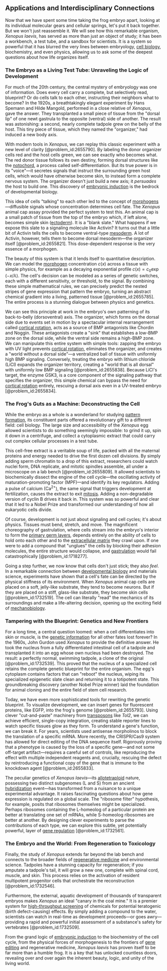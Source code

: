 ## Applications and Interdisciplinary Connections

Now that we have spent some time taking the frog embryo apart, looking at its individual molecular gears and cellular springs, let's put it back together. But we won't just reassemble it. We will see how this remarkable organism, *Xenopus laevis*, has served as more than just an object of study; it has been a workbench, a test tube, and a sandbox for scientists. It is a system so powerful that it has blurred the very lines between embryology, [cell biology](@article_id:143124), biochemistry, and even physics, allowing us to ask some of the deepest questions about how life organizes itself.

### The Embryo as a Living Test Tube: Unraveling the Logic of Development

For much of the 20th century, the central mystery of embryology was one of information. Does every cell carry a complete, but selectively read, blueprint? Or do cells talk to each other, instructing their neighbors what to become? In the 1920s, a breathtakingly elegant experiment by Hans Spemann and Hilde Mangold, performed in a close relative of *Xenopus*, gave the answer. They transplanted a small piece of tissue from the "dorsal lip" of one newt gastrula to the opposite (ventral) side of another. The result was astonishing: a second, nearly complete tadpole grew on the belly of the host. This tiny piece of tissue, which they named the "organizer," had induced a new body axis.

With modern tools in *Xenopus*, we can replay this classic experiment with a new level of clarity [@problem_id:2655790]. By labeling the donor organizer cells red and the host cells green, we can see exactly who becomes what. The red donor tissue follows its own destiny, forming dorsal structures like the [notochord](@article_id:260141), a process called self-differentiation. But its true power is in its "voice"—it secretes signals that instruct the surrounding green host cells, which would have otherwise become skin, to instead form a complete nervous system. The organizer doesn't just build a new axis; it *persuades* the host to build one. This discovery of [embryonic induction](@article_id:145157) is the bedrock of developmental biology.

This idea of cells "talking" to each other led to the concept of [morphogens](@article_id:148619)—diffusible signals whose concentration determines cell fate. The *Xenopus* animal cap assay provided the perfect system to test this. An animal cap is a small patch of tissue from the top of the embryo which, if left alone, becomes simple skin ([ectoderm](@article_id:139845)). It is a "blank slate." What happens if we expose this slate to a signaling molecule like Activin? It turns out that a little bit of Activin tells the cells to become ventral-type [mesoderm](@article_id:141185). A lot of Activin, however, tells them to become dorsal mesoderm—the organizer itself [@problem_id:2655821]. This dose-dependent response is the very essence of a morphogen.

The beauty of this system is that it lends itself to quantitative description. We can model the [morphogen](@article_id:271005) concentration $c(x)$ across a tissue with simple physics, for example as a decaying exponential profile $c(x) = c_0 \exp(-x/\lambda)$. The cell's decision can be modeled as a series of genetic switches, each with a different sensitivity, or threshold, to the signal. By combining these simple mathematical rules, we can precisely predict the nested stripes of gene expression that pattern the embryo, turning an abstract chemical gradient into a living, patterned tissue [@problem_id:2655785]. The entire process is a stunning dialogue between physics and genetics.

We can see this principle at work in the embryo's own patterning of its back-to-belly (dorsoventral) axis. The organizer, which forms on the dorsal side due to events set in motion by a spectacular internal rearrangement called [cortical rotation](@article_id:273182), acts as a source of BMP antagonists like Chordin and Noggin. These antagonists create a "sink" that establishes a low-BMP zone on the dorsal side, while the ventral side remains a high-BMP zone. We can manipulate this entire system with simple tools: zapping the embryo with UV light prevents [cortical rotation](@article_id:273182), eliminates the organizer, and creates a "world without a dorsal side"—a ventralized ball of tissue with uniformly high BMP signaling. Conversely, treating the embryo with lithium chloride (LiCl) expands the organizer territory, creating a "world that is all dorsal" with uniformly low BMP signaling [@problem_id:2655838]. Because LiCl's target, the enzyme GSK$3$, is a core component of the signaling pathway that specifies the organizer, this simple chemical can bypass the need for [cortical rotation](@article_id:273182) entirely, rescuing a dorsal axis even in a UV-treated embryo [@problem_id:2655834].

### The Frog's Guts as a Machine: Deconstructing the Cell

While the embryo as a whole is a wonderland for studying [pattern formation](@article_id:139504), its constituent parts offered a revolutionary gift to a different field: cell biology. The large size and accessibility of the *Xenopus* egg allowed scientists to do something seemingly impossible: to grind it up, spin it down in a centrifuge, and collect a cytoplasmic extract that could carry out complex cellular processes in a test tube.

This cell-free extract is a veritable soup of life, packed with all the maternal proteins and energy needed to drive the first dozen cell divisions. By simply adding sperm chromatin to a drop of this extract, researchers could watch nuclei form, DNA replicate, and mitotic spindles assemble, all under a microscope on a lab bench [@problem_id:2655809]. It allowed scientists to biochemically dissect the engine of the cell cycle—the oscillating activity of maturation-promoting factor (MPF)—and identify its key regulators. Adding a pulse of calcium ($\text{Ca}^{2+}$), the same signal that triggers development at fertilization, causes the extract to exit [mitosis](@article_id:142698). Adding a non-degradable version of cyclin B drives it back in. This system was so powerful and clear that it led to a Nobel Prize and transformed our understanding of how all eukaryotic cells divide.

Of course, development is not just about signaling and cell cycles; it's about physics. Tissues must bend, stretch, and move. The magnificent choreography of gastrulation, where cells stream into the embryo's interior to form the [primary germ layers](@article_id:268824), depends entirely on the ability of cells to hold onto each other and to the [extracellular matrix](@article_id:136052) they crawl upon. If one were to add a compound that "unglues" the cells by blocking their adhesion molecules, the entire structure would collapse, and [gastrulation](@article_id:144694) would fail catastrophically [@problem_id:1718277].

Going a step further, we now know that cells don't just stick; they also *feel*. In a remarkable connection between [developmental biology](@article_id:141368) and materials science, experiments have shown that a cell's fate can be directed by the physical stiffness of its environment. When *Xenopus* animal cap cells are placed on a soft, jelly-like substrate, they tend to become neurons. But if they are placed on a stiff, glass-like substrate, they become skin cells [@problem_id:1732519]. The cell can literally "read" the mechanics of its surroundings and make a life-altering decision, opening up the exciting field of [mechanobiology](@article_id:145756).

### Tampering with the Blueprint: Genetics and New Frontiers

For a long time, a central question loomed: when a cell differentiates into skin or muscle, is the [genetic information](@article_id:172950) for all other fates lost forever? In the 1960s, John Gurdon used *Xenopus* to provide the definitive answer. He took the nucleus from a fully differentiated intestinal cell of a tadpole and transplanted it into an egg whose own nucleus had been destroyed. The result: a perfectly normal, swimming tadpole, a clone of the original [@problem_id:1732539]. This proved that the nucleus of a specialized cell retains the complete genetic blueprint for the entire organism. The egg's cytoplasm contains factors that can "reboot" the nucleus, wiping its specialized epigenetic slate clean and returning it to a totipotent state. This groundbreaking discovery (another Nobel Prize winner) laid the foundation for animal cloning and the entire field of stem cell research.

Today, we have even more sophisticated tools for rewriting the genetic blueprint. To visualize development, we can insert genes for fluorescent proteins, like EGFP, into the frog's genome [@problem_id:2655793]. Using clever "cut-and-paste" machinery from [transposons](@article_id:176824) like *Tol2*, we can achieve efficient, single-copy integration, creating stable reporter lines to watch specific tissues glow as they form. To understand a gene's function, we can break it. For years, scientists used antisense morpholinos to block the translation of a specific mRNA. More recently, the CRISPR/Cas9 system has allowed for direct editing of the DNA sequence itself. Rigorously proving that a phenotype is caused by the loss of a specific gene—and not some off-target artifact—requires a careful set of controls, like reproducing the effect with multiple independent reagents and, crucially, rescuing the defect by reintroducing a functional copy of the gene that is immune to the knockdown agent [@problem_id:2655833].

The peculiar genetics of *Xenopus laevis*—its [allotetraploid](@article_id:276124) nature, possessing two distinct subgenomes (L and S) from an ancient [hybridization](@article_id:144586) event—has transformed from a nuisance to a unique experimental advantage. It raises fascinating questions about how gene expression is regulated on a global scale. The "ribosome filter" hypothesis, for example, posits that ribosomes themselves might be specialized. Perhaps ribosomes containing the L-homeolog of a particular protein are better at translating one set of mRNAs, while S-homeolog ribosomes are better at another. By designing clever experiments to parse the contributions of each type, we can explore this subtle, yet potentially powerful, layer of [gene regulation](@article_id:143013) [@problem_id:1732561].

### The Embryo and the World: From Regeneration to Toxicology

Finally, the study of *Xenopus* extends far beyond the lab bench and connects to the broader fields of [regenerative medicine](@article_id:145683) and environmental science. Tadpoles have a stunning capacity for regeneration; if you amputate a tadpole's tail, it will grow a new one, complete with spinal cord, muscle, and skin. This process relies on the activation of resident multipotent progenitor cells that orchestrate the reconstruction [@problem_id:1732546].

Furthermore, the external, aquatic development of thousands of transparent embryos makes *Xenopus* an ideal "canary in the coal mine." It is a premier system for [high-throughput screening](@article_id:270672) of chemicals for potential teratogenic (birth defect-causing) effects. By simply adding a compound to the water, scientists can watch in real-time as development proceeds—or goes awry—providing a rapid and powerful initial assessment of a substance's safety for vertebrates [@problem_id:1732509].

From the grand logic of [embryonic induction](@article_id:145157) to the biochemistry of the cell cycle, from the physical forces of morphogenesis to the frontiers of [gene editing](@article_id:147188) and regenerative medicine, *Xenopus laevis* has proven itself to be far more than a humble frog. It is a key that has unlocked countless doors, revealing over and over again the inherent beauty, logic, and unity of the living world.